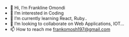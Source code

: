 - 👋 Hi, I’m Frankline Omondi
- 👀 I’m interested in Coding
- 🌱 I’m currently learning React, Ruby..
- 💞️ I’m looking to collaborate on Web Applications, IOT...
- 📫 How to reach me frankomosh197@gmail.com

<!---
frankomosh/frankomosh is a ✨ special ✨ repository because its `README.md` (this file) appears on your GitHub profile.
You can click the Preview link to take a look at your changes.
--->
